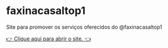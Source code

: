 # faxinacasaltop1
Site para promover os serviços oferecidos do @faxinacasaltop1

[👉 Clique aqui para abrir o site. 👈](https://bruno-a-dias.github.io/faxinacasaltop1/)